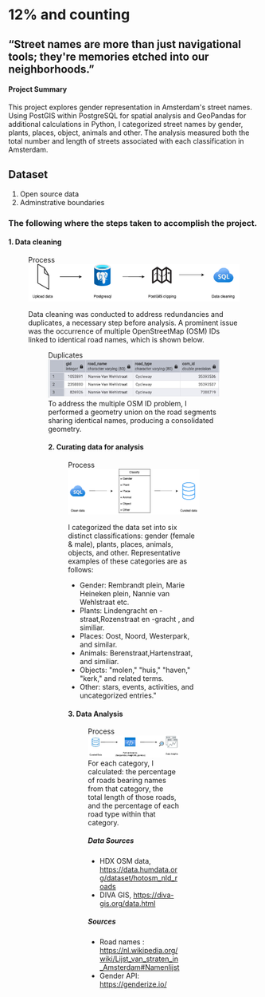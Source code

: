 # 12% and counting

## “Street names are more than just navigational tools; they're memories etched into our neighborhoods.”

#### Project Summary
This project explores gender representation in Amsterdam's street names. Using PostGIS within PostgreSQL for spatial analysis and GeoPandas for additional calculations in Python, I categorized street names by gender, plants, places, object, animals and other. The analysis measured both the total number and length of streets associated with each classification in Amsterdam.

## Dataset
<ol>
  <li> Open source data </li>
  <li> Adminstrative boundaries </li>
</ol>

### The following where the steps taken to accomplish the project.

#### 1. Data cleaning
<figure>
    <figcaption>Process</figcaption>
    <img src="postgresworkflow.png"
</figure> 

Data cleaning was conducted to address redundancies and duplicates, a necessary step before analysis. A prominent issue was the occurrence of multiple OpenStreetMap (OSM) IDs linked to identical road names, which is shown below.
<figure>
    <figcaption>Duplicates</figcaption>
    <img src="duplicates.jpg"
</figure> 
To address the multiple OSM ID problem, I performed a geometry union on the road segments sharing identical names, producing a consolidated geometry.

#### 2. Curating data for analysis
<figure>
    <figcaption>Process</figcaption>
    <img src="classification.png"
</figure> 

I categorized the data set into six distinct classifications: gender (female & male), plants, places, animals, objects, and other. Representative examples of these categories are as follows:
<ul>
  <li>Gender: Rembrandt plein, Marie Heineken plein, Nannie van Wehlstraat etc.</li>
  <li>Plants: Lindengracht en -straat,Rozenstraat en -gracht , and similiar.</li>
  <li>Places: Oost, Noord, Westerpark, and similar.</li>
  <li>Animals: Berenstraat,Hartenstraat, and similiar.</li>
  <li>Objects: "molen," "huis," "haven," "kerk," and related terms.</li>
  <li>Other: stars, events, activities, and uncategorized entries."</li>
</ul>


#### 3. Data Analysis
<figure>
    <figcaption>Process</figcaption>
    <img src="analysis.jpg"
</figure> 
For each category, I calculated: the percentage of roads bearing names from that category, the total length of those roads, and the percentage of each road type within that category.


##### Data Sources
- HDX OSM data, https://data.humdata.org/dataset/hotosm_nld_roads
- DIVA GIS, https://diva-gis.org/data.html
##### Sources
- Road names : https://nl.wikipedia.org/wiki/Lijst_van_straten_in_Amsterdam#Namenlijst
- Gender API: https://genderize.io/ 
